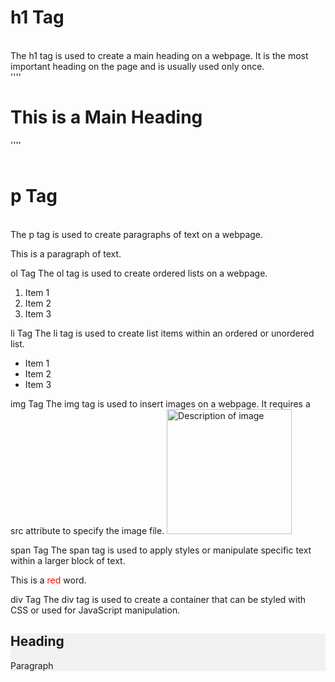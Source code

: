 <h1>h1 Tag</h1><br />
The h1 tag is used to create a main heading on a webpage. It is the most important heading on the page and is usually used only once.<br />
    ''''<h1>This is a Main Heading</h1>''''
<br /><br />
<h1>p Tag</h1><br />
The p tag is used to create paragraphs of text on a webpage.
    <p>This is a paragraph of text.</p>

ol Tag
The ol tag is used to create ordered lists on a webpage.
<ol>
  <li>Item 1</li>
  <li>Item 2</li>
  <li>Item 3</li>
</ol>

li Tag
The li tag is used to create list items within an ordered or unordered list.
<ul>
  <li>Item 1</li>
  <li>Item 2</li>
  <li>Item 3</li>
</ul>

img Tag
The img tag is used to insert images on a webpage. It requires a src attribute to specify the image file.
<img src="image.jpg" alt="Description of image" width="200" height="200">

span Tag
The span tag is used to apply styles or manipulate specific text within a larger block of text.
<p>This is a <span style="color: red;">red</span> word.</p>

div Tag
The div tag is used to create a container that can be styled with CSS or used for JavaScript manipulation.
<div style="background-color: #f1f1f1;"> 
  <h2>Heading</h2>
  <p>Paragraph</p>
</div> 